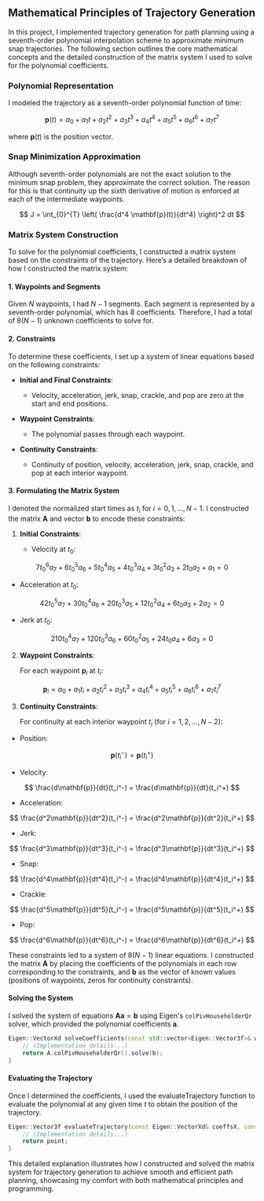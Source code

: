 ## Mathematical Principles of Trajectory Generation

In this project, I implemented trajectory generation for path planning using a seventh-order polynomial interpolation scheme to approximate minimum snap trajectories. The following section outlines the core mathematical concepts and the detailed construction of the matrix system I used to solve for the polynomial coefficients.

### Polynomial Representation

I modeled the trajectory as a seventh-order polynomial function of time:

$$
\mathbf{p}(t) = a_0 + a_1 t + a_2 t^2 + a_3 t^3 + a_4 t^4 + a_5 t^5 + a_6 t^6 + a_7 t^7
$$

where $\mathbf{p}(t)$ is the position vector.

### Snap Minimization Approximation

Although seventh-order polynomials are not the exact solution to the minimum snap problem, they approximate the correct solution. The reason for this is that continuity up the sixth derivative of motion is enforced at each of the intermediate waypoints. 

$$
J = \int_{0}^{T} \left( \frac{d^4 \mathbf{p}(t)}{dt^4} \right)^2 dt
$$

### Matrix System Construction

To solve for the polynomial coefficients, I constructed a matrix system based on the constraints of the trajectory. Here’s a detailed breakdown of how I constructed the matrix system:

#### 1. Waypoints and Segments

Given $N$ waypoints, I had $N-1$ segments. Each segment is represented by a seventh-order polynomial, which has 8 coefficients. Therefore, I had a total of $8(N-1)$ unknown coefficients to solve for.

#### 2. Constraints

To determine these coefficients, I set up a system of linear equations based on the following constraints:

- **Initial and Final Constraints**:
  - Velocity, acceleration, jerk, snap, crackle, and pop are zero at the start and end positions.

- **Waypoint Constraints**:
  - The polynomial passes through each waypoint.

- **Continuity Constraints**:
  - Continuity of position, velocity, acceleration, jerk, snap, crackle, and pop at each interior waypoint.

#### 3. Formulating the Matrix System

I denoted the normalized start times as $t_i$ for $i = 0, 1, \ldots, N-1$. I constructed the matrix $\mathbf{A}$ and vector $\mathbf{b}$ to encode these constraints:

1. **Initial Constraints**:

   - Velocity at $t_0$:
 
$$
7 t_0^6 a_7 + 6 t_0^5 a_6 + 5 t_0^4 a_5 + 4 t_0^3 a_4 + 3 t_0^2 a_3 + 2 t_0 a_2 + a_1 = 0
$$

   - Acceleration at $t_0$:

$$
42 t_0^5 a_7 + 30 t_0^4 a_6 + 20 t_0^3 a_5 + 12 t_0^2 a_4 + 6 t_0 a_3 + 2 a_2 = 0
$$

   - Jerk at $t_0$:

$$
210 t_0^4 a_7 + 120 t_0^3 a_6 + 60 t_0^2 a_5 + 24 t_0 a_4 + 6 a_3 = 0
$$

2. **Waypoint Constraints**:

   For each waypoint $\mathbf{p}_i$ at $t_i$:

$$
\mathbf{p}_i = a_0 + a_1 t_i + a_2 t_i^2 + a_3 t_i^3 + a_4 t_i^4 + a_5 t_i^5 + a_6 t_i^6 + a_7 t_i^7
$$

3. **Continuity Constraints**:

   For continuity at each interior waypoint $t_i$ (for $i = 1, 2, \ldots, N-2$):

 - Position:

$$
\mathbf{p}(t_i^-) = \mathbf{p}(t_i^+)
$$

   - Velocity:

$$
\frac{d\mathbf{p}}{dt}(t_i^-) = \frac{d\mathbf{p}}{dt}(t_i^+)
$$

   - Acceleration:

$$
\frac{d^2\mathbf{p}}{dt^2}(t_i^-) = \frac{d^2\mathbf{p}}{dt^2}(t_i^+)
$$

   - Jerk:

$$
\frac{d^3\mathbf{p}}{dt^3}(t_i^-) = \frac{d^3\mathbf{p}}{dt^3}(t_i^+)
$$

   - Snap:

$$
\frac{d^4\mathbf{p}}{dt^4}(t_i^-) = \frac{d^4\mathbf{p}}{dt^4}(t_i^+)
$$

   - Crackle:

$$
\frac{d^5\mathbf{p}}{dt^5}(t_i^-) = \frac{d^5\mathbf{p}}{dt^5}(t_i^+)
$$

   - Pop:

$$
\frac{d^6\mathbf{p}}{dt^6}(t_i^-) = \frac{d^6\mathbf{p}}{dt^6}(t_i^+)
$$

These constraints led to a system of $8(N-1)$ linear equations. I constructed the matrix $\mathbf{A}$ by placing the coefficients of the polynomials in each row corresponding to the constraints, and $\mathbf{b}$ as the vector of known values (positions of waypoints, zeros for continuity constraints).

#### Solving the System

I solved the system of equations $\mathbf{A} \mathbf{a} = \mathbf{b}$ using Eigen's `colPivHouseholderQr` solver, which provided the polynomial coefficients $\mathbf{a}$.

```cpp
Eigen::VectorXd solveCoefficients(const std::vector<Eigen::Vector3f>& waypoints, const std::vector<double>& startTimes, char component) {
    // (Implementation details...)
    return A.colPivHouseholderQr().solve(b);
}
```

#### Evaluating the Trajectory
Once I determined the coefficients, I used the evaluateTrajectory function to evaluate the polynomial at any given time $t$ to obtain the position of the trajectory.

```cpp
Eigen::Vector3f evaluateTrajectory(const Eigen::VectorXd& coeffsX, const Eigen::VectorXd& coeffsY, const Eigen::VectorXd& coeffsZ, const std::vector<double>& startTimes, double t) {
    // (Implementation details...)
    return point;
}
```

This detailed explanation illustrates how I constructed and solved the matrix system for trajectory generation to achieve smooth and efficient path planning, showcasing my comfort with both mathematical principles and programming.